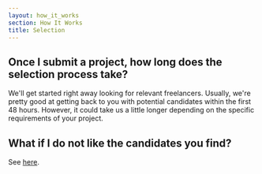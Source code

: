 ```yaml
---
layout: how_it_works
section: How It Works
title: Selection
---
```


## Once I submit a project, how long does the selection process take?

We'll get started right away looking for relevant freelancers. Usually, we're pretty good at getting back to you with potential candidates within the first 48 hours. However, it could take us a little longer depending on the specific requirements of your project.

## What if I do not like the candidates you find?

See [here](/how-it-works/payment-security/).

